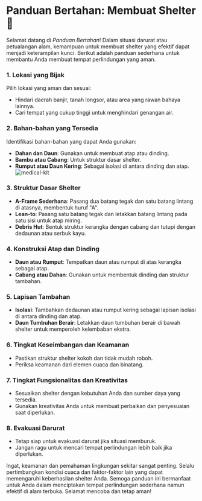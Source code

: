 
<span style="background-color: #F6FFF7">
  
# Panduan Bertahan: Membuat Shelter 🏡
Selamat datang di *Panduan Bertahan*! Dalam situasi darurat atau petualangan alam, kemampuan untuk membuat shelter yang efektif dapat menjadi keterampilan kunci. Berikut adalah panduan sederhana untuk membantu Anda membuat tempat perlindungan yang aman.

### 1. Lokasi yang Bijak

Pilih lokasi yang aman dan sesuai:
- Hindari daerah banjir, tanah longsor, atau area yang rawan bahaya lainnya.
- Cari tempat yang cukup tinggi untuk menghindari genangan air.

### 2. Bahan-bahan yang Tersedia

Identifikasi bahan-bahan yang dapat Anda gunakan:
- **Dahan dan Daun**: Gunakan untuk membuat atap atau dinding.
- **Bambu atau Cabang**: Untuk struktur dasar shelter.
- **Rumput atau Daun Kering**: Sebagai isolasi di antara dinding dan atap.
![medical-kit](https://github.com/GoodGuyzaxx/MarkDown-Load-asset/assets/46391302/242de86a-7d23-423d-bd12-40ffd3f47aa4)




### 3. Struktur Dasar Shelter

- **A-Frame Sederhana**: Pasang dua batang tegak dan satu batang lintang di atasnya, membentuk huruf "A".
- **Lean-to**: Pasang satu batang tegak dan letakkan batang lintang pada satu sisi untuk atap miring.
- **Debris Hut**: Bentuk struktur kerangka dengan cabang dan tutupi dengan dedaunan atau serbuk kayu.

### 4. Konstruksi Atap dan Dinding

- **Daun atau Rumput**: Tempatkan daun atau rumput di atas kerangka sebagai atap.
- **Cabang atau Dahan**: Gunakan untuk membentuk dinding dan struktur tambahan.

### 5. Lapisan Tambahan

- **Isolasi**: Tambahkan dedaunan atau rumput kering sebagai lapisan isolasi di antara dinding dan atap.
- **Daun Tumbuhan Berair**: Letakkan daun tumbuhan berair di bawah shelter untuk memperoleh kelembaban ekstra.

### 6. Tingkat Keseimbangan dan Keamanan

- Pastikan struktur shelter kokoh dan tidak mudah roboh.
- Periksa keamanan dari elemen cuaca dan binatang.

### 7. Tingkat Fungsionalitas dan Kreativitas

- Sesuaikan shelter dengan kebutuhan Anda dan sumber daya yang tersedia.
- Gunakan kreativitas Anda untuk membuat perbaikan dan penyesuaian saat diperlukan.

### 8. Evakuasi Darurat

- Tetap siap untuk evakuasi darurat jika situasi memburuk.
- Jangan ragu untuk mencari tempat perlindungan lebih baik jika diperlukan.

Ingat, keamanan dan pemahaman lingkungan sekitar sangat penting. Selalu pertimbangkan kondisi cuaca dan faktor-faktor lain yang dapat memengaruhi keberhasilan shelter Anda. Semoga panduan ini bermanfaat untuk Anda dalam menciptakan tempat perlindungan sederhana namun efektif di alam terbuka. Selamat mencoba dan tetap aman!

</span>
